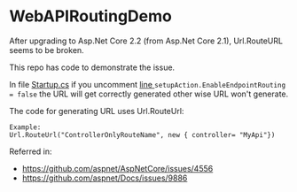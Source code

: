 # WebAPIRoutingDemo
After upgrading to Asp.Net Core 2.2 (from Asp.Net Core 2.1), Url.RouteURL seems to be broken.

This repo has code to demonstrate the issue. 

In file [Startup.cs](https://github.com/nimeshdhruve/WebAPIRoutingDemo/blob/master/WebApiDemo/Startup.cs) if you uncomment [line ](https://github.com/nimeshdhruve/WebAPIRoutingDemo/blob/master/WebApiDemo/Startup.cs#L30) `setupAction.EnableEndpointRouting = false` the URL will get correctly generated other wise URL won't generate. 

The code for generating URL uses Url.RouteUrl:
```
Example: 
Url.RouteUrl("ControllerOnlyRouteName", new { controller= "MyApi"})
```

Referred in:
 - https://github.com/aspnet/AspNetCore/issues/4556
 - https://github.com/aspnet/Docs/issues/9886
